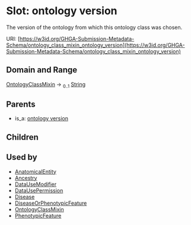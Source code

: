 
# Slot: ontology version


The version of the ontology from which this ontology class was chosen.

URI: [https://w3id.org/GHGA-Submission-Metadata-Schema/ontology_class_mixin_ontology_version](https://w3id.org/GHGA-Submission-Metadata-Schema/ontology_class_mixin_ontology_version)


## Domain and Range

[OntologyClassMixin](OntologyClassMixin.md) &#8594;  <sub>0..1</sub> [String](types/String.md)

## Parents

 *  is_a: [ontology version](ontology_version.md)

## Children


## Used by

 * [AnatomicalEntity](AnatomicalEntity.md)
 * [Ancestry](Ancestry.md)
 * [DataUseModifier](DataUseModifier.md)
 * [DataUsePermission](DataUsePermission.md)
 * [Disease](Disease.md)
 * [DiseaseOrPhenotypicFeature](DiseaseOrPhenotypicFeature.md)
 * [OntologyClassMixin](OntologyClassMixin.md)
 * [PhenotypicFeature](PhenotypicFeature.md)
